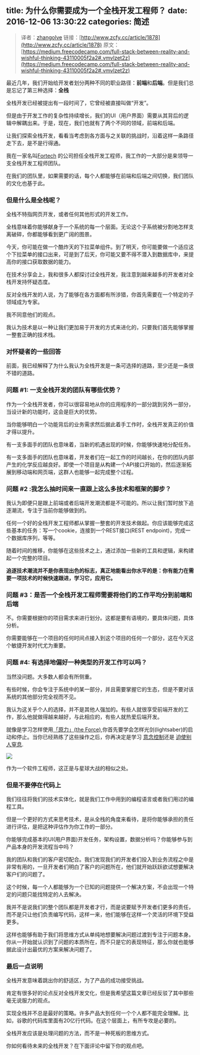 title: 为什么你需要成为一个全栈开发工程师？
date: 2016-12-06 13:30:22
categories: 简述
  --- 


> 译者：[zhangolve](http://www.zcfy.cc/@zhangolve)
> 链接：[http://www.zcfy.cc/article/1878](http://www.zcfy.cc/article/1878)
> 原文：[https://medium.freecodecamp.com/full-stack-between-reality-and-wishful-thinking-43110005f2a2#.vmvlzet2z](https://medium.freecodecamp.com/full-stack-between-reality-and-wishful-thinking-43110005f2a2#.vmvlzet2z)



最近几年，我们开始给开发者划分两种不同的职业路径：**前端**和**后端**。但是我们总是忘记了第三种选择：**全栈**

全栈开发已经被提出有一段时间了，它曾经被直接叫做“开发”。

但是由于开发工作的复杂性持续增长，我们的UI（用户界面）需要从其背后的逻辑中解耦出来。于是，现在，我们也就有了两个不同的领域，前端和后端。

让我们探索全栈开发，看看当考虑到各方面与之关联的挑战时，沿着这样一条路径走下去，是不是行得通。


我在一家名叫[Fortech](http://fortech.ro/) 的公司担任全栈开发工程师，我工作的一大部分是来领导一支全栈开发工程师团队。

在我们的团队里，如果需要的话，每个人都能够在前端和后端之间切换，我们团队的文化也基于此。

### 但是什么是全栈呢？

全栈不特指网页开发，或者任何其他形式的开发工作。


全栈意味着你能够献身于一个系统的每一个层面。无论这个子系统被分割地怎样支离破碎，你都能够看到更广阔的图景。

今天，你可能在做一个酷炸天的下拉菜单组件。到了明天，你可能要做一个适应这个下拉菜单的接口出来，可是到了后天，你可能又要不得不潜入到数据库中，来提高你的接口获取数据的能力。


在技术分享会上，我和很多人都探讨过全栈开发，我注意到越来越多的开发者对全栈开发持怀疑态度。

反对全栈开发的人说，为了能够在各方面都有所涉猎，你首先需要在一个特定的子领域成为专家。


我不同意他们的观点。



我认为技术是以一种让我们更加易于开发的方式来进化的，只要我们首先能够掌握一整套正确的技术栈。




### 对怀疑者的一些回答



前面，我已经解释了为什么我认为全栈开发是一条可选择的道路，至少还是一条很不错的道路。


### 问题 #1: 一支全栈开发的团队有哪些优势？

作为一个全栈开发者，你可以很容易地从你的应用程序的一部分跳到另外一部分，当设计新的功能时，这会是巨大的优势。

当你能够明白一个功能背后的业务需求然后据此着手工作时，全栈开发真正的价值才得以提升。


有一支多面手的团队也意味着，当新的机遇出现的时候，你能够快速地分配任务。


有一支多面手的团队也意味着，开发者们在一起工作的时间越长，在你的团队内部产生的化学反应越良好。即使一个项目是从构建一个API接口开始的，然后逐渐拓展到移动端和网页端，这群人也能够一起完成整个过程。


### 问题 #2 :我怎么抽时间来一直跟上这么多技术和框架的脚步？

我认为即便只是跟上前端或者后端开发潮流都是不可能的。所以让我们暂时放下追逐潮流，专注于当前你能够做到的。

任何一个好的全栈开发工程师都从掌握一整套的开发技术做起。你应该能够完成这些基本的任务：写一个cookie，连接到一个REST接口(REST endpoint)，完成一个数据库序列，等等。

随着时间的推移，你能够在这些技术之上，通过添加一些新的工具和逻辑，来构建起一个完整的项目。

**追逐技术潮流并不是你表现出色的标志，真正地能看出你水平的是：你有能力在需要一项技术的时候快速跟进，学习它，应用它。**



### 问题 #3：是否一个全栈开发工程师需要将他们的工作平均分到前端和后端


不。你需要根据你的项目需求来进行划分。这都是要有语境的，要具体问题，具体分析。

你需要能够在一个项目的任何时间点接入到这个项目的任何一个部分，这在今天这个敏捷开发时代尤为重要。



### 问题 #4: 有选择地偏好一种类型的开发工作可以吗？


当然没问题。大多数人都会有所侧重。



有些时候，你会专注于系统中的某一部分，并且需要掌握它的生态，但是不要对该系统的其他部分完全视而不见。



我认为这关乎个人的选择，并不是其他人强加的。有些人就很享受前端开发的工作，那么他就做得越来越好，与此相应的，有些人就热爱后端开发。


就像是学习怎样使用[「原力」(the Force)](https://en.wikipedia.org/wiki/The_Force_%28Star_Wars%29),你首先要学会怎样光剑(lightsaber)的启动和停止。当你已经熟练了这些操作之后，你再决定是学习 [意念控制](https://www.youtube.com/watch?v=GO_xfR64qSk)还是  [迫使别人窒息](https://www.youtube.com/watch?v=Zzs-OvfG8tE).

![](http://upload-images.jianshu.io/upload_images/48180-81d6da1f979c7a9c.gif?imageMogr2/auto-orient/strip) 



作为一个软件工程师，这正是与星球大战的相似之处。



### 但是不要停在代码上


我们往往将我们的技术实体化，就是我们工作中用到的编程语言或者我们用过的编程工具。


但是一个更好的方式来思考技术，是从全栈的角度来看待，是将你能够承担的责任进行评估，是把这种评估作为你工作的一部分。


你能够完成基本的UI(用户界面)开发任务，架构设置，数据分析吗？你能够参与到产品本身的开发流程当中吗？

我的团队和我们的客户密切配合。我们发现我们的开发者们投入到业务流程之中是非常有用的，一旦开发者们明白了客户的问题所在，他们就开始跃跃欲试想要解决客户们的问题了。

这个时候，每一个人都能够为一个已知的问题提供一个解决方案，不会出现一个特定的问题只能找特定的人去解决。

我并不是说我们的整个团队都是开发者才行，而是说要赋予开发者们更多的责任，而不是只让他们负责编写代码，这样一来，他们能够在这样一个灵活的环境下受益更多。

这样也能够有助于我们将思维方式从单纯地想要解决问题过渡到专注于问题本身。你从一开始就认识到了问题的本质所在，而不只是它的表现特征，那么你就也能够据此设计出最优的方案来解决问题了。



### 最后一点说明

全栈开发意味着跳出你的舒适区，为了产品的成功接受挑战。

肯定有很多好的论点反对全栈开发文化，但是我希望这篇文章已经反驳了其中那些毫无说服力的观点。


实现全栈并不总是最好的策略。许多产品大到任何一个个人都不能完全理解。比如，谷歌的代码库里面有20亿行代码。在这个层面上，有所专攻是必要的。


全栈开发应该是处理问题的方法，而不是一种死板的思维方式。


你如何看待未来的全栈开发？在下面评论中留下你的观点吧。